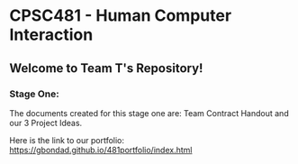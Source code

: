 # CPSC481 - Human Computer Interaction
## Welcome to Team T's Repository!
### Stage One:

The documents created for this stage one are: Team Contract Handout and our 3 Project Ideas.

Here is the link to our portfolio: https://gbondad.github.io/481portfolio/index.html
